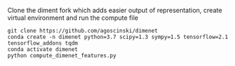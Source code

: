 Clone the diment fork which adds easier output of representation, create virtual environment and run the compute file

    git clone https://github.com/agoscinski/dimenet
    conda create -n dimenet python=3.7 scipy=1.3 sympy=1.5 tensorflow=2.1 tensorflow_addons tqdm
    conda activate dimenet
    python compute_dimenet_features.py

